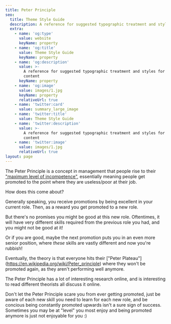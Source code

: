 ```yaml
---
title: Peter Principle
seo:
  title: Theme Style Guide
  description: A reference for suggested typographic treatment and styles for your content
  extra:
    - name: 'og:type'
      value: website
      keyName: property
    - name: 'og:title'
      value: Theme Style Guide
      keyName: property
    - name: 'og:description'
      value: >-
        A reference for suggested typographic treatment and styles for your
        content
      keyName: property
    - name: 'og:image'
      value: images/1.jpg
      keyName: property
      relativeUrl: true
    - name: 'twitter:card'
      value: summary_large_image
    - name: 'twitter:title'
      value: Theme Style Guide
    - name: 'twitter:description'
      value: >-
        A reference for suggested typographic treatment and styles for your
        content
    - name: 'twitter:image'
      value: images/1.jpg
      relativeUrl: true
layout: page
---
```


The Peter Principle is a concept in management that people rise to their ["maximum level of incompetence"](https://en.wikipedia.org/wiki/Peter_principle), essentially meaning people get promoted to the point where they are useless/poor at their job.

How does this come about?

Generally speaking, you receive promotions by being excellent in your current role. Then, as a reward you get promoted to a new role. 

But there's no promises you might be good at this new role. Oftentimes, it will have very different skills required from the previous role you had, and you might not be good at it!

Or if you are good, maybe the next promotion puts you in an even more senior position, where *these* skills are vastly different and now you're rubbish!

Eventually, the theory is that everyone hits their ["Peter Plateau"] (https://en.wikipedia.org/wiki/Peter_principle) where they won't be promoted again, as they aren't performing well anymore.

The Peter Principle has a lot of interesting research online, and is interesting to read different theorists all discuss it online.

Don't let the Peter Principle scare you from ever getting promoted, just be aware of each new skill you need to learn for each new role, and be concious being constantly promoted upwards isn't a sure sign of success. Sometimes you may be at "level" you most enjoy and being promoted anymore is just not enjoyable for you :)